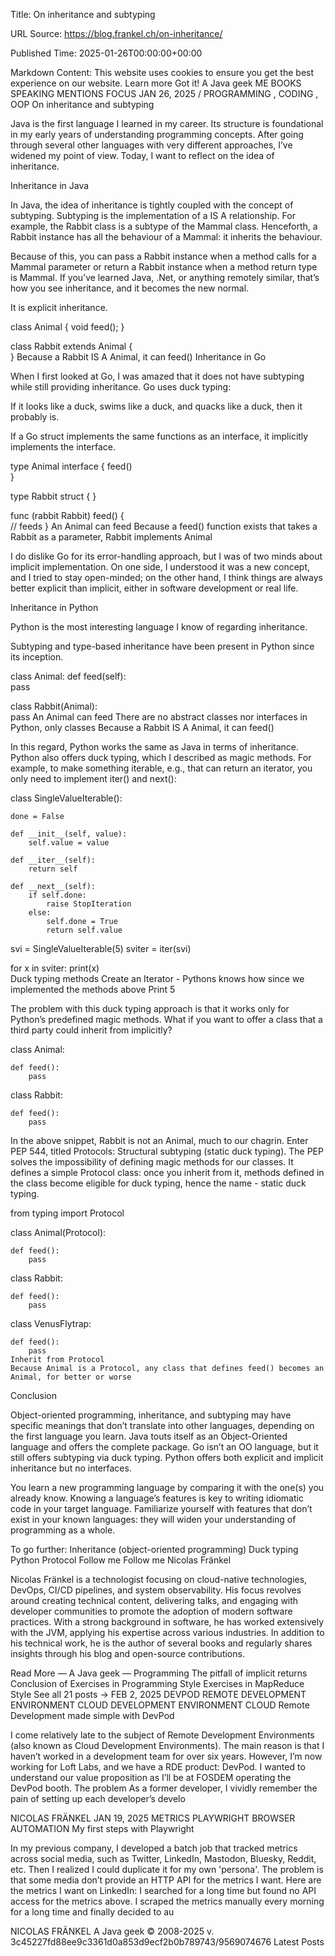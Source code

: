 Title: On inheritance and subtyping

URL Source: https://blog.frankel.ch/on-inheritance/

Published Time: 2025-01-26T00:00:00+00:00

Markdown Content:
This website uses cookies to ensure you get the best experience on our website. Learn more
Got it!
A Java geek
ME
BOOKS
SPEAKING
MENTIONS
FOCUS
JAN 26, 2025
/
PROGRAMMING
,
CODING
,
OOP
On inheritance and subtyping

Java is the first language I learned in my career. Its structure is foundational in my early years of understanding programming concepts. After going through several other languages with very different approaches, I’ve widened my point of view. Today, I want to reflect on the idea of inheritance.

Inheritance in Java

In Java, the idea of inheritance is tightly coupled with the concept of subtyping. Subtyping is the implementation of a IS A relationship. For example, the Rabbit class is a subtype of the Mammal class. Henceforth, a Rabbit instance has all the behaviour of a Mammal: it inherits the behaviour.

Because of this, you can pass a Rabbit instance when a method calls for a Mammal parameter or return a Rabbit instance when a method return type is Mammal. If you’ve learned Java, .Net, or anything remotely similar, that’s how you see inheritance, and it becomes the new normal.

It is explicit inheritance.

class Animal {
    void feed();
}

class Rabbit extends Animal {                     
}
	Because a Rabbit IS A Animal, it can feed()
Inheritance in Go

When I first looked at Go, I was amazed that it does not have subtyping while still providing inheritance. Go uses duck typing:

If it looks like a duck, swims like a duck, and quacks like a duck, then it probably is.

If a Go struct implements the same functions as an interface, it implicitly implements the interface.

type Animal interface {
    feed()                                        
}

type Rabbit struct {
}

func (rabbit Rabbit) feed() {                     
    // feeds
}
	An Animal can feed
	Because a feed() function exists that takes a Rabbit as a parameter, Rabbit implements Animal

I do dislike Go for its error-handling approach, but I was of two minds about implicit implementation. On one side, I understood it was a new concept, and I tried to stay open-minded; on the other hand, I think things are always better explicit than implicit, either in software development or real life.

Inheritance in Python

Python is the most interesting language I know of regarding inheritance.

Subtyping and type-based inheritance have been present in Python since its inception.

class Animal:
    def feed(self):                               
        pass                                      

class Rabbit(Animal):                             
    pass
	An Animal can feed
	There are no abstract classes nor interfaces in Python, only classes
	Because a Rabbit IS A Animal, it can feed()

In this regard, Python works the same as Java in terms of inheritance. Python also offers duck typing, which I described as magic methods. For example, to make something iterable, e.g., that can return an iterator, you only need to implement iter() and next():

class SingleValueIterable():

    done = False

    def __init__(self, value):
        self.value = value

    def __iter__(self):                           
        return self

    def __next__(self):                           
        if self.done:
            raise StopIteration
        else:
            self.done = True
            return self.value


svi = SingleValueIterable(5)
sviter = iter(svi)                                

for x in sviter:
    print(x)                                      
	Duck typing methods
	Create an Iterator - Pythons knows how since we implemented the methods above
	Print 5

The problem with this duck typing approach is that it works only for Python’s predefined magic methods. What if you want to offer a class that a third party could inherit from implicitly?

class Animal:

    def feed():
        pass


class Rabbit:

    def feed():
        pass

In the above snippet, Rabbit is not an Animal, much to our chagrin. Enter PEP 544, titled Protocols: Structural subtyping (static duck typing). The PEP solves the impossibility of defining magic methods for our classes. It defines a simple Protocol class: once you inherit from it, methods defined in the class become eligible for duck typing, hence the name - static duck typing.

from typing import Protocol

class Animal(Protocol):                           

    def feed():                                   
        pass


class Rabbit:

    def feed():                                   
        pass


class VenusFlytrap:

    def feed():                                   
        pass
	Inherit from Protocol
	Because Animal is a Protocol, any class that defines feed() becomes an Animal, for better or worse
Conclusion

Object-oriented programming, inheritance, and subtyping may have specific meanings that don’t translate into other languages, depending on the first language you learn. Java touts itself as an Object-Oriented language and offers the complete package. Go isn’t an OO language, but it still offers subtyping via duck typing. Python offers both explicit and implicit inheritance but no interfaces.

You learn a new programming language by comparing it with the one(s) you already know. Knowing a language’s features is key to writing idiomatic code in your target language. Familiarize yourself with features that don’t exist in your known languages: they will widen your understanding of programming as a whole.

 To go further:
Inheritance (object-oriented programming)
Duck typing
Python Protocol
Follow me  Follow me 
Nicolas Fränkel

Nicolas Fränkel is a technologist focusing on cloud-native technologies, DevOps, CI/CD pipelines, and system observability. His focus revolves around creating technical content, delivering talks, and engaging with developer communities to promote the adoption of modern software practices. With a strong background in software, he has worked extensively with the JVM, applying his expertise across various industries. In addition to his technical work, he is the author of several books and regularly shares insights through his blog and open-source contributions.

Read More
— A Java geek —
Programming
The pitfall of implicit returns
Conclusion of Exercises in Programming Style
Exercises in MapReduce Style
See all 21 posts →
FEB 2, 2025
DEVPOD
REMOTE DEVELOPMENT ENVIRONMENT
CLOUD DEVELOPMENT ENVIRONMENT
CLOUD
Remote Development made simple with DevPod

I come relatively late to the subject of Remote Development Environments (also known as Cloud Development Environments). The main reason is that I haven’t worked in a development team for over six years. However, I’m now working for Loft Labs, and we have a RDE product: DevPod. I wanted to understand our value proposition as I’ll be at FOSDEM operating the DevPod booth. The problem As a former developer, I vividly remember the pain of setting up each developer’s develo

 NICOLAS FRÄNKEL
JAN 19, 2025
METRICS
PLAYWRIGHT
BROWSER AUTOMATION
My first steps with Playwright

In my previous company, I developed a batch job that tracked metrics across social media, such as Twitter, LinkedIn, Mastodon, Bluesky, Reddit, etc. Then I realized I could duplicate it for my own 'persona'. The problem is that some media don’t provide an HTTP API for the metrics I want. Here are the metrics I want on LinkedIn: I searched for a long time but found no API access for the metrics above. I scraped the metrics manually every morning for a long time and finally decided to au

 NICOLAS FRÄNKEL
A Java geek © 2008-2025
v. 3c45227fd88ee9c3361d0a853d9ecf2b0b789743/9569074676
Latest Posts
